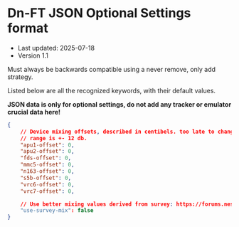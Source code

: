 # Dn-FT JSON Optional Settings format

- Last updated: 2025-07-18
- Version 1.1

Must always be backwards compatible using a never remove, only add strategy.

Listed below are all the recognized keywords, with their default values.

**JSON data is only for optional settings, do not add any tracker or emulator crucial data here!**

```json
{
	// Device mixing offsets, described in centibels. too late to change to millibels.
	// range is +- 12 db.
	"apu1-offset": 0,
	"apu2-offset": 0,
	"fds-offset": 0,
	"mmc5-offset": 0,
	"n163-offset": 0,
	"s5b-offset": 0,
	"vrc6-offset": 0,
	"vrc7-offset": 0,

	// Use better mixing values derived from survey: https://forums.nesdev.org/viewtopic.php?f=2&t=17741
	"use-survey-mix": false
}
```
